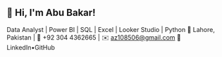 ## 👋 Hi, I'm Abu Bakar!

Data Analyst | Power BI | SQL | Excel | Looker Studio | Python
📍 Lahore, Pakistan | 📱 +92 304 4362665 | ✉️ az108506@gmail.com
                      🔗 LinkedIn•GitHub
